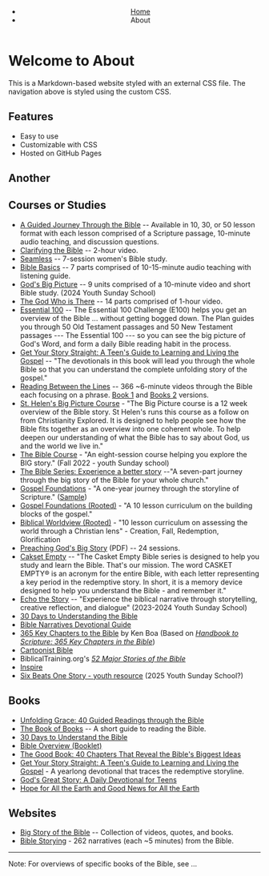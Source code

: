 <!-- Minified version -->
<link rel="stylesheet" href="https://cdn.simplecss.org/simple.min.css">

<!-- Un-Minified version -->
<link rel="stylesheet" href="https://cdn.simplecss.org/simple.css">

<header>
  <nav>
    <ul>
      <li><a class="current" href="/">Home</a></li>
      <li><a aria-current="page">About</a></li>
    </ul>
  </nav>
</header>

# Welcome to About

This is a Markdown-based website styled with an external CSS file. The navigation above is styled using the custom CSS.

## Features

- Easy to use
- Customizable with CSS
- Hosted on GitHub Pages

## Another

## Courses or Studies

* [A Guided Journey Through the Bible](https://openthebible.org/open-the-bible-story/) -- Available in 10, 30, or 50 lesson format with each lesson comprised of a Scripture passage, 10-minute audio teaching, and discussion questions.
* [Clarifying the Bible](https://clarifyingthebible.com) -- 2-hour video.
* [Seamless](https://www.lifeway.com/en/product-family/seamless) -- 7-session women's Bible study.
* [Bible Basics](https://www.thegospelcoalition.org/course/bible-basics/) -- 7 parts comprised of 10-15-minute audio teaching with listening guide.
* [God's Big Picture](https://www.thegospelcoalition.org/course/gods-big-picture-tracing-storyline-bible/#course-introduction) -- 9 units comprised of a 10-minute video and short Bible study. (2024 Youth Sunday School)
* [The God Who is There](https://www.thegospelcoalition.org/course/the-god-who-is-there/) -- 14 parts comprised of 1-hour video.
* [Essential 100](https://www.bible.com/reading-plans/25-the-essential-100) -- The Essential 100 Challenge (E100) helps you get an overview of the Bible ... without getting bogged down. The Plan guides you through 50 Old Testament passages and 50 New Testament passages --- The Essential 100 --- so you can see the big picture of God's Word, and form a daily Bible reading habit in the process.
* [Get Your Story Straight: A Teen's Guide to Learning and Living the Gospel](https://newgrowthpress.com/get-your-story-straight-a-teens-guide-to-learning-and-living-the-gospel/) -- "The devotionals in this book will lead you through the whole Bible so that you can understand the complete unfolding story of the gospel."
* [Reading Between the Lines](https://www.youtube.com/watch?v=5Nd1vS9agmw&list=PL4zD5797LHdcDx9hqW7Gda60eoC1hf5zq) -- 366 \~6-minute videos through the Bible each focusing on a phrase. [Book 1](https://us.10ofthose.com/reading-between-the-lines-volume-1-old-testament-daily-readings-9781912373567/) and [Books 2](https://us.10ofthose.com/reading-between-the-lines-volume-2-new-testament-daily-readings-9781912373598/) versions.
* [St. Helen's Big Picture Course](https://www.st-helens.org.uk/resources/study/62/) - "The Big Picture course is a 12 week overview of the Bible story. St Helen's runs this course as a follow on from Christianity Explored. It is designed to help people see how the Bible fits together as an overview into one coherent whole. To help deepen our understanding of what the Bible has to say about God, us and the world we live in."
* [The Bible Course](https://www.biblesociety.org.uk/explore-the-bible/the-bible-course/) - "An eight-session course helping you explore the BIG story." (Fall 2022 - youth Sunday school)
* [The Bible Series: Experience a better story](https://www.biblesociety.org.uk/resources/the-bible-series-experience-a-better-story/) --"A seven-part journey through the big story of the Bible for your whole church."
* [Gospel Foundations](https://gospelproject.lifeway.com/gospel-foundations/) - "A one-year journey through the storyline of Scripture." ([Sample](https://www.lifeway.com/en/shop/the-gospel-project/adults/gospel-foundations/thank-you))
* [Gospel Foundations (Rooted)](https://www.rootedreservoir.com/offers/LxxA4EqH/checkout) - "A 10 lesson curriculum on the building blocks of the gospel."
* [Biblical Worldview (Rooted)](https://www.rootedreservoir.com/offers/mNtrVCQe/checkout) - "10 lesson curriculum on assessing the world through a Christian lens" - Creation, Fall, Redemption, Glorification
* [Preaching God's Big Story](https://www.thegoodbook.co.uk/downloads/prgbs-full_text.pdf) (PDF) -- 24 sessions.
* [Cakset Empty](https://www.casketempty.com) -- "The Casket Empty Bible series is designed to help you study and learn the Bible. That's our mission. The word CASKET EMPTY® is an acronym for the entire Bible, with each letter representing a key period in the redemptive story. In short, it is a memory device designed to help you understand the Bible - and remember it."
* [Echo the Story](https://www.wearesparkhouse.org/store/category/286828/Echo-the-Story) -- "Experience the biblical narrative through storytelling, creative reflection, and dialogue" (2023-2024 Youth Sunday School)
* [30 Days to Understanding the Bible](https://www.amazon.com/Days-Understanding-Bible-Anniversary-eBook-ebook/dp/B07BB5KRKD/ref=tmm_kin_swatch_0?_encoding=UTF8&qid=1661343431&sr=8-1&asin=B07BB5KRKD&revisionId=df4fce79&format=1&depth=1)
* [Bible Narratives Devotional Guide](https://religiousaffections.org/tune-my-heart/5-day-bible-narratives-devotional-guide/)
* [365 Key Chapters to the Bible](https://kenboa.org/speaking/365-key-chapters-of-the-bible/) by Ken Boa (Based on *[Handbook to Scripture: 365 Key Chapters in the Bible](https://kenboa.org/product/handbook-to-scripture-365-key-chapters-in-the-bible-paperback/)*)
* [Cartoonist Bible](https://cartoonistbible.com)
* BiblicalTraining.org's *[52 Major Stories of the Bible](https://www.biblicaltraining.org/learn/foundations/th101-52-major-stories-of-the-bible#class--all-lessons)*
* [Inspire](https://www.inspiredevotions.com/resources-link)
* [Six Beats One Story - youth resource](https://www.biblesociety.org.uk/resources/six-beats-one-story-youth-resource/) (2025 Youth Sunday School?)

## Books

* [Unfolding Grace: 40 Guided Readings through the Bible](https://www.crossway.org/bibles/unfolding-grace-hcj/)
* [The Book of Books](https://matthiasmedia.com/products/book-of-books) -- A short guide to reading the Bible.
* [30 Days to Understand the Bible](https://www.thomasnelsonbibles.com/biblein30days/)
* [Bible Overview (Booklet)](https://matthiasmedia.com/products/the-bible-overview-workbook)
* [The Good Book: 40 Chapters That Reveal the Bible's Biggest Ideas](https://www.amazon.com/dp/B01N0C5LD0/?tag=gospelebooks-20)
* [Get Your Story Straight: A Teen's Guide to Learning and Living the Gospel](https://newgrowthpress.com/get-your-story-straight-a-teens-guide-to-learning-and-living-the-gospel/) - A yearlong devotional that traces the redemptive storyline.
* [God's Great Story: A Daily Devotional for Teens](https://www.crossway.org/books/gods-great-story-tpb/)
* [Hope for All the Earth and Good News for All the Earth](https://us.10ofthose.com/authors/957/mitchell-l-chase)

## Websites

* [Big Story of the Bible](https://www.bibles.net/topic/big-story-of-the-bible/) -- Collection of videos, quotes, and books.
* [Bible Storying](http://www.btstories.com) - 262 narratives (each \~5 minutes) from the Bible.


---

Note: For overviews of specific books of the Bible, see …
